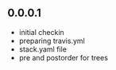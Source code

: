 0.0.0.1
-------

- initial checkin
- preparing travis.yml
- stack.yaml file
- pre and postorder for trees

